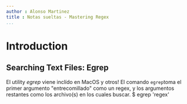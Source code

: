 ```yaml
---
author : Alonso Martinez 
title : Notas sueltas - Mastering Regex
...
```


Introduction 
============

Searching Text Files: Egrep
---------------------------

El utility _egrep_ viene inclído en MacOS y otros!
El comando `egrep`toma el primer argumento "entrecomillado" como un regex, y los argumentos restantes como los archivo(s) en los cuales buscar.
    $ egrep 'regex' <file1> <file2>